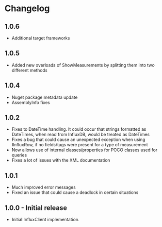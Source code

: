 # Changelog

## 1.0.6
 * Additional target frameworks

## 1.0.5
 * Added new overloads of ShowMeasurements by splitting them into two different methods

## 1.0.4
 * Nuget package metadata update
 * AssemblyInfo fixes

## 1.0.2
 * Fixes to DateTime handling. It could occur that strings formatted as DateTimes, when read from InfluxDB, would be treated as DateTimes
 * Fixes a bug that could cause an unexpected exception when using IInfluxRow, if no fields/tags were present for a type of measurement
 * Now allows use of internal classes/properties for POCO classes used for queries
 * Fixes a lot of issues with the XML documentation

## 1.0.1
 * Much improved error messages
 * Fixed an issue that could cause a deadlock in certain situations

## 1.0.0 - Initial release
 * Initial InfluxClient implementation.

